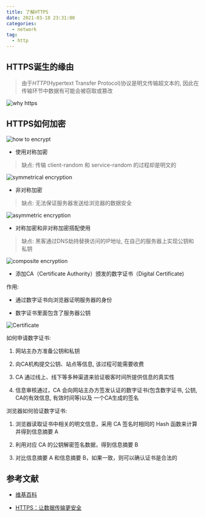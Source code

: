 ```yaml
---
title: 了解HTTPS
date: 2021-03-18 23:31:00
categories:
  - network
tag:
  - http
---
```


## HTTPS诞生的缘由

> 由于*HTTP*(Hypertext Transfer Protocol)协议是明文传输超文本的, 因此在传输环节中数据有可能会被窃取或篡改

![why https](https://static001.geekbang.org/resource/image/11/e2/118ced11537bd1e257f8df09380f33e2.png)

## HTTPS如何加密

![how to encrypt](https://static001.geekbang.org/resource/image/9e/cf/9e99f797de30a15a11b0e4b4c8f810cf.png)

- 使用对称加密

> 缺点: 传输 client-random 和 service-random 的过程却是明文的

![symmetrical encryption](https://static001.geekbang.org/resource/image/d8/3b/d86648267d5504c7813b2d692620503b.png)

- 非对称加密

> 缺点: 无法保证服务器发送给浏览器的数据安全

![asymmetric encryption](https://static001.geekbang.org/resource/image/b2/50/b2b893921491c62b29aaddc1d4fa9550.png)

- 对称加密和非对称加密搭配使用

> 缺点: 黑客通过DNS劫持替换访问的IP地址, 在自己的服务器上实现公钥和私钥

![composite encryption](https://static001.geekbang.org/resource/image/d5/45/d5cd34dbf3636ebc0e809aa424c53845.png)

- 添加CA（Certificate Authority）颁发的数字证书（Digital Certificate)

作用:
  - 通过数字证书向浏览器证明服务器的身份

  - 数字证书里面包含了服务器公钥

![Certificate](https://static001.geekbang.org/resource/image/77/af/77c852ff2202b2b7bb3299a96a0f4aaf.png)

如何申请数字证书:

  1. 网站主办方准备公钥和私钥

  2. 向CA机构提交公钥、站点等信息, 该过程可能需要收费

  3. CA 通过线上、线下等多种渠道来验证极客时间所提供信息的真实性

  4. 信息审核通过，CA 会向网站主办方签发认证的数字证书(包含数字证书, 公钥, CA的有效信息, 有效时间等)以及 一个CA生成的签名

浏览器如何验证数字证书:

  1. 浏览器读取证书中相关的明文信息，采用 CA 签名时相同的 Hash 函数来计算并得到信息摘要 A

  2. 利用对应 CA 的公钥解密签名数据，得到信息摘要 B

  3. 对比信息摘要 A 和信息摘要 B，如果一致，则可以确认证书是合法的

## 参考文献

- [维基百科](https://en.wikipedia.org/wiki/HTTPS)

- [HTTPS：让数据传输更安全](https://time.geekbang.org/column/article/156181)